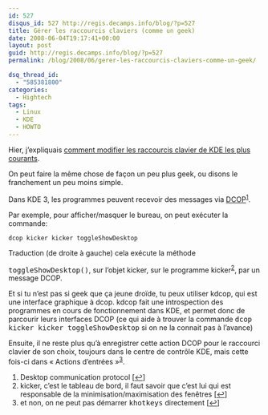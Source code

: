 ```yaml
---
id: 527
disqus_id: 527 http://regis.decamps.info/blog/?p=527
title: Gérer les raccourcis claviers (comme un geek)
date: 2008-06-04T19:17:41+00:00
layout: post
guid: http://regis.decamps.info/blog/?p=527
permalink: /blog/2008/06/gerer-les-raccourcis-claviers-comme-un-geek/

dsq_thread_id:
  - "585381800"
categories:
  - Hightech
tags:
  - Linux
  - KDE
  - HOWTO
---
```

Hier, j’expliquais [comment modifier les raccourcis clavier de KDE les plus courants](http://regis.decamps.info/blog/2008/06/afficher-ou-masquer-le-bureau/).

On peut faire la même chose de façon un peu plus geek, ou disons le franchement un peu moins simple.

Dans KDE 3, les programmes peuvent recevoir des messages via [DCOP](http://developer.kde.org/documentation/other/dcop.html)<sup><a href="#footnote_0_527" id="identifier_0_527" class="footnote-link footnote-identifier-link" title="Desktop communication protocol">1</a></sup>. 

Par exemple, pour afficher/masquer le bureau, on peut exécuter la commande:
  
`dcop kicker kicker toggleShowDesktop`
  
Traduction (de droite à gauche) <!--more-->cela exécute la méthode 

<tt>toggleShowDesktop()</tt>, sur l’objet kicker, sur le programme kicker<sup><a href="#footnote_1_527" id="identifier_1_527" class="footnote-link footnote-identifier-link" title="kicker, c’est le tableau de bord, il faut savoir que c’est lui qui est responsable de la minimisation/maximisation des fen&ecirc;tres">2</a></sup>, par un message DCOP.

Et si tu n’est pas si geek que ça jeune droïde, tu peux utiliser kdcop, qui est une interface graphique à dcop. kdcop fait une introspection des programmes en cours de fonctionnement dans KDE, et permet donc de parcourir leurs interfaces DCOP (ce qui aide à trouver la commande <tt>dcop kicker kicker toggleShowDesktop</tt> si on ne la connait pas à l’avance)

Ensuite, il ne reste plus qu’à enregistrer cette action DCOP pour le raccourci clavier de son choix, toujours dans le centre de contrôle KDE, mais cette fois-ci dans « Actions d’entrées »<sup><a href="#footnote_2_527" id="identifier_2_527" class="footnote-link footnote-identifier-link" title="et non, on ne peut pas d&eacute;marrer khotkeys directement">3</a></sup>.

<ol class="footnotes">
  <li id="footnote_0_527" class="footnote">
    Desktop communication protocol [<a href="#identifier_0_527" class="footnote-link footnote-back-link">&#8617;</a>]
  </li>
  <li id="footnote_1_527" class="footnote">
    kicker, c’est le tableau de bord, il faut savoir que c’est lui qui est responsable de la minimisation/maximisation des fenêtres [<a href="#identifier_1_527" class="footnote-link footnote-back-link">&#8617;</a>]
  </li>
  <li id="footnote_2_527" class="footnote">
    et non, on ne peut pas démarrer <tt>khotkeys</tt> directement [<a href="#identifier_2_527" class="footnote-link footnote-back-link">&#8617;</a>]
  </li>
</ol>
